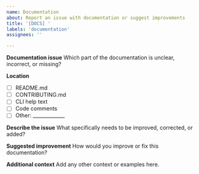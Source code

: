 ```yaml
---
name: Documentation
about: Report an issue with documentation or suggest improvements
title: '[DOCS] '
labels: 'documentation'
assignees: ''

---
```


**Documentation issue**
Which part of the documentation is unclear, incorrect, or missing?

**Location**

- [ ] README.md
- [ ] CONTRIBUTING.md
- [ ] CLI help text
- [ ] Code comments
- [ ] Other: _____________

**Describe the issue**
What specifically needs to be improved, corrected, or added?

**Suggested improvement**
How would you improve or fix this documentation?

**Additional context**
Add any other context or examples here.
